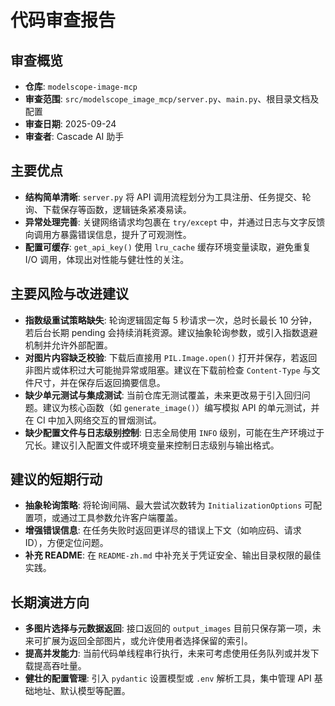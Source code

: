 # 代码审查报告

## 审查概览
- **仓库**: `modelscope-image-mcp`
- **审查范围**: `src/modelscope_image_mcp/server.py`、`main.py`、根目录文档及配置
- **审查日期**: 2025-09-24
- **审查者**: Cascade AI 助手

## 主要优点
- **结构简单清晰**: `server.py` 将 API 调用流程划分为工具注册、任务提交、轮询、下载保存等函数，逻辑链条紧凑易读。
- **异常处理完善**: 关键网络请求均包裹在 `try/except` 中，并通过日志与文字反馈向调用方暴露错误信息，提升了可观测性。
- **配置可缓存**: `get_api_key()` 使用 `lru_cache` 缓存环境变量读取，避免重复 I/O 调用，体现出对性能与健壮性的关注。

## 主要风险与改进建议
- **指数级重试策略缺失**: 轮询逻辑固定每 5 秒请求一次，总时长最长 10 分钟，若后台长期 pending 会持续消耗资源。建议抽象轮询参数，或引入指数退避机制并允许外部配置。
- **对图片内容缺乏校验**: 下载后直接用 `PIL.Image.open()` 打开并保存，若返回非图片或体积过大可能抛异常或阻塞。建议在下载前检查 `Content-Type` 与文件尺寸，并在保存后返回摘要信息。
- **缺少单元测试与集成测试**: 当前仓库无测试覆盖，未来更改易于引入回归问题。建议为核心函数（如 `generate_image()`）编写模拟 API 的单元测试，并在 CI 中加入网络交互的冒烟测试。
- **缺少配置文件与日志级别控制**: 日志全局使用 `INFO` 级别，可能在生产环境过于冗长。建议引入配置文件或环境变量来控制日志级别与输出格式。

## 建议的短期行动
- **抽象轮询策略**: 将轮询间隔、最大尝试次数转为 `InitializationOptions` 可配置项，或通过工具参数允许客户端覆盖。
- **增强错误信息**: 在任务失败时返回更详尽的错误上下文（如响应码、请求 ID），方便定位问题。
- **补充 README**: 在 `README-zh.md` 中补充关于凭证安全、输出目录权限的最佳实践。

## 长期演进方向
- **多图片选择与元数据返回**: 接口返回的 `output_images` 目前只保存第一项，未来可扩展为返回全部图片，或允许使用者选择保留的索引。
- **提高并发能力**: 当前代码单线程串行执行，未来可考虑使用任务队列或并发下载提高吞吐量。
- **健壮的配置管理**: 引入 `pydantic` 设置模型或 `.env` 解析工具，集中管理 API 基础地址、默认模型等配置。
